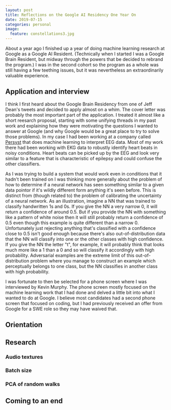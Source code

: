 ```yaml
---
layout: post
title: Reflections on the Google AI Residency One Year On
date: 2019-07-15
categories: personal
image:
  feature: constellations3.jpg
---
```


About a year ago I finished up a year of doing machine learning research at
Google as a Google AI Resident.  (Technically when I started I was a Google
Brain Resident, but midway through the powers that be decided to rebrand the
program.)  I was in the second cohort so the program as a whole was still having
a few teething issues, but it was nevertheless an extraordinarily valuable
experience.

## Application and interview

I think I first heard about the Google Brain Residency from one of Jeff Dean's
tweets and decided to apply almost on a whim.  The cover letter was probably the
most important part of the application.  I treated it almost like a short
reesarch proposal, starting with some unifying threads in my past work and
explaining how they were motivating the questions I wanted to answer at Google
(and why Google would be a great place to try to solve those problems).  In my
case I had been working at a company called [Persyst](https://www.persyst.com)
that does machine learning to interpret EEG data.  Most of my work there had
been working with EKG data to robustly identify heart beats in noisy conditions.
Heart beats can be picked up by the EEG and look very similar to a feature that
is characteristic of epilepsy and could confuse the other classifiers.

As I was trying to build a system that would work even in conditions that it
hadn't been trained on I was thinking more generally about the problem of how to
determine if a neural network has seen something similar to a given data pointor
if it's wildly different form anything it's seen before.  This is distinct from
(though related to) the problem of calibrating the uncertainty of a neural
network.  As an illustration, imagine a NN that was trained to classify
handwritten 1s and 0s.  If you give the NN a very narrow 0, it will return a
confidence of around 0.5.  But if you provide the NN with something like a
pattern of white noise then it will still probably return a confidence of 0.5
even though this example is quite different than a narrow 0.  Unfortunately just
rejecting anything that's classified with a confidence close to 0.5 isn't good
enough because there's also out-of-distribution data that the NN will classify
into one or the other classes with high confidence.  If you give the NN the
letter "t", for example, it will probably think that looks much more like a 1
than a 0 and so will classify it accordingly with high probability.  Adversarial
examples are the extreme limit of this out-of-distribution problem where you
manage to construct an example which perceptually belongs to one class, but the
NN classifies in another class with high probability.

I was fortunate to then be selected for a phone screen where I was interviewed
by Kevin Murphy.  The phone screen mostly focused on the machine learning work
that I had done and delved a little bit into what I wanted to do at Google.  I
believe most candidates had a second phone screen that focused on coding, but I
had previously received an offer from Google for a SWE role so they may have
waived that.

## Orientation

## Research

### Audio textures

### Batch size

### PCA of random walks

## Coming to an end
